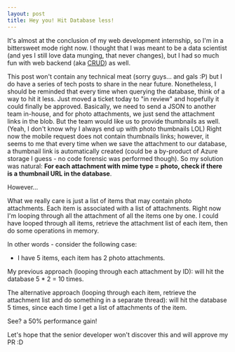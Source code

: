 ```yaml
---
layout: post
title: Hey you! Hit Database less!
---
```


It's almost at the conclusion of my web development internship, so I'm in a bittersweet mode right now. I thought that I was meant to be a data scientist (and yes I still love data munging, that never changes), but I had so much fun with web backend (aka [CRUD](https://en.wikipedia.org/wiki/Create,_read,_update_and_delete)) as well.

This post won't contain any technical meat (sorry guys... and gals :P) but I do have a series of tech posts to share in the near future. Nonetheless, I should be reminded that every time when querying the database, think of a way to hit it less. Just moved a ticket today to "in review" and hopefully it could finally be approved. Basically, we need to send a JSON to another team in-house, and for photo attachments, we just send the attachment links in the blob. But the team would like us to provide thumbnails as well. (Yeah, I don't know why I always end up with photo thumbnails LOL) Right now the mobile request does not contain thumbnails links; however, it seems to me that every time when we save the attachment to our database, a thumbnail link is automatically created (could be a by-product of Azure storage I guess - no code forensic was performed though). So my solution was natural: **For each attachment with mime type = photo, check if there is a thumbnail URL in the database**.

However...

What we really care is just a list of items that may contain photo attachments. Each item is associated with a list of attachments. Right now I'm looping through all the attachment of all the items one by one. I could have looped through all items, retrieve the attachment list of each item, then do some operations in memory.

In other words - consider the following case:

* I have 5 items, each item has 2 photo attachments.

My previous approach (looping through each attachment by ID): will hit the database 5 * 2 = 10 times.

The alternative approach (looping through each item, retrieve the attachment list and do something in a separate thread): will hit the database 5 times, since each time I get a list of attachments of the item.

See? a 50% performance gain!

Let's hope that the senior developer won't discover this and will approve my PR :D

